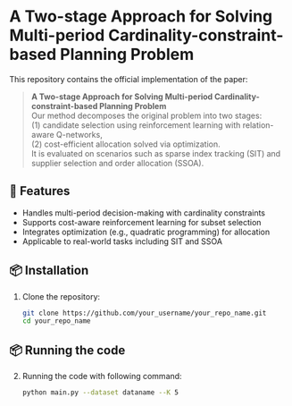 # A Two-stage Approach for Solving Multi-period Cardinality-constraint-based Planning Problem

This repository contains the official implementation of the paper:

> **A Two-stage Approach for Solving Multi-period Cardinality-constraint-based Planning Problem**  
> Our method decomposes the original problem into two stages:  
> (1) candidate selection using reinforcement learning with relation-aware Q-networks,  
> (2) cost-efficient allocation solved via optimization.  
> It is evaluated on scenarios such as sparse index tracking (SIT) and supplier selection and order allocation (SSOA).

## 🚀 Features

- Handles multi-period decision-making with cardinality constraints
- Supports cost-aware reinforcement learning for subset selection
- Integrates optimization (e.g., quadratic programming) for allocation
- Applicable to real-world tasks including SIT and SSOA

## 📦 Installation

1. Clone the repository:
   ```bash
   git clone https://github.com/your_username/your_repo_name.git
   cd your_repo_name

## 📦 Running the code

2. Running the code with following command:
   ```bash
   python main.py --dataset dataname --K 5


